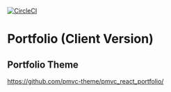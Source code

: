 [![CircleCI](https://circleci.com/gh/HillLiu/hillliu.github.io/tree/main.svg?style=svg)](https://circleci.com/gh/HillLiu/hillliu.github.io/tree/main)

Portfolio (Client Version)
===

## Portfolio Theme
https://github.com/pmvc-theme/pmvc_react_portfolio/
